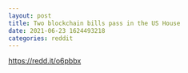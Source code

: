 ```yaml
--- 
layout: post 
title: Two blockchain bills pass in the US House 
date: 2021-06-23 1624493218 
categories: reddit 
--- 
```

https://redd.it/o6pbbx